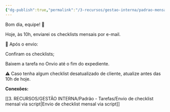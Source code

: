 ```yaml
---
{"dg-publish":true,"permalink":"/3-recursos/gestao-interna/padrao-mensagens-modelos/mensagem-para-conferencia-checklist-mensal/","dgPassFrontmatter":true,"created":"2025-07-01T11:50:13.234-03:00","updated":"2025-07-01T07:44:02.641-03:00"}
---
```


Bom dia, equipe! 🎯

Hoje, às 10h, enviarei os checklists mensais por e-mail.

📌 Após o envio:

Confiram os checklists;

Baixem a tarefa no Onvio até o fim do expediente.


⚠️ Caso tenha algum checklist desatualizado de cliente, atualize antes das 10h de hoje.

**Conexões:**

[[3. RECURSOS/GESTÃO INTERNA/Padrão - Tarefas/Envio de checklist mensal via script\|Envio de checklist mensal via script]]